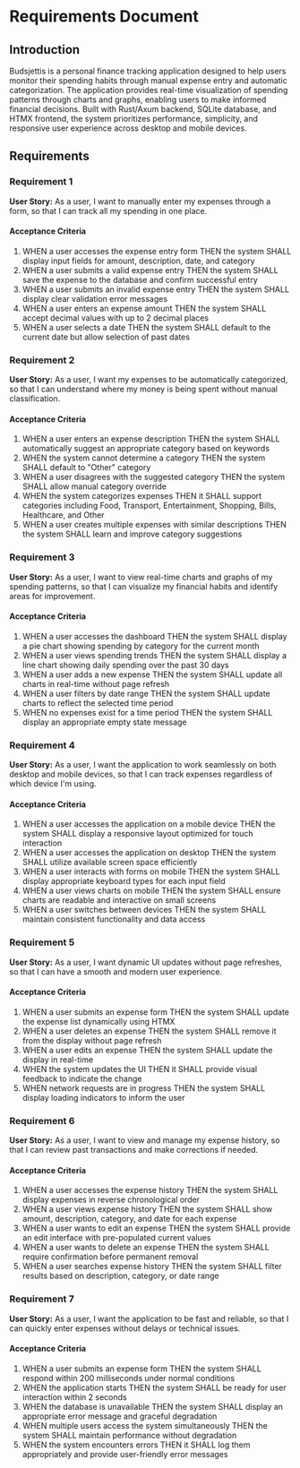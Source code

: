 # Requirements Document

## Introduction

Budsjettis is a personal finance tracking application designed to help users monitor their spending habits through manual expense entry and automatic categorization. The application provides real-time visualization of spending patterns through charts and graphs, enabling users to make informed financial decisions. Built with Rust/Axum backend, SQLite database, and HTMX frontend, the system prioritizes performance, simplicity, and responsive user experience across desktop and mobile devices.

## Requirements

### Requirement 1

**User Story:** As a user, I want to manually enter my expenses through a form, so that I can track all my spending in one place.

#### Acceptance Criteria

1. WHEN a user accesses the expense entry form THEN the system SHALL display input fields for amount, description, date, and category
2. WHEN a user submits a valid expense entry THEN the system SHALL save the expense to the database and confirm successful entry
3. WHEN a user submits an invalid expense entry THEN the system SHALL display clear validation error messages
4. WHEN a user enters an expense amount THEN the system SHALL accept decimal values with up to 2 decimal places
5. WHEN a user selects a date THEN the system SHALL default to the current date but allow selection of past dates

### Requirement 2

**User Story:** As a user, I want my expenses to be automatically categorized, so that I can understand where my money is being spent without manual classification.

#### Acceptance Criteria

1. WHEN a user enters an expense description THEN the system SHALL automatically suggest an appropriate category based on keywords
2. WHEN the system cannot determine a category THEN the system SHALL default to "Other" category
3. WHEN a user disagrees with the suggested category THEN the system SHALL allow manual category override
4. WHEN the system categorizes expenses THEN it SHALL support categories including Food, Transport, Entertainment, Shopping, Bills, Healthcare, and Other
5. WHEN a user creates multiple expenses with similar descriptions THEN the system SHALL learn and improve category suggestions

### Requirement 3

**User Story:** As a user, I want to view real-time charts and graphs of my spending patterns, so that I can visualize my financial habits and identify areas for improvement.

#### Acceptance Criteria

1. WHEN a user accesses the dashboard THEN the system SHALL display a pie chart showing spending by category for the current month
2. WHEN a user views spending trends THEN the system SHALL display a line chart showing daily spending over the past 30 days
3. WHEN a user adds a new expense THEN the system SHALL update all charts in real-time without page refresh
4. WHEN a user filters by date range THEN the system SHALL update charts to reflect the selected time period
5. WHEN no expenses exist for a time period THEN the system SHALL display an appropriate empty state message

### Requirement 4

**User Story:** As a user, I want the application to work seamlessly on both desktop and mobile devices, so that I can track expenses regardless of which device I'm using.

#### Acceptance Criteria

1. WHEN a user accesses the application on a mobile device THEN the system SHALL display a responsive layout optimized for touch interaction
2. WHEN a user accesses the application on desktop THEN the system SHALL utilize available screen space efficiently
3. WHEN a user interacts with forms on mobile THEN the system SHALL display appropriate keyboard types for each input field
4. WHEN a user views charts on mobile THEN the system SHALL ensure charts are readable and interactive on small screens
5. WHEN a user switches between devices THEN the system SHALL maintain consistent functionality and data access

### Requirement 5

**User Story:** As a user, I want dynamic UI updates without page refreshes, so that I can have a smooth and modern user experience.

#### Acceptance Criteria

1. WHEN a user submits an expense form THEN the system SHALL update the expense list dynamically using HTMX
2. WHEN a user deletes an expense THEN the system SHALL remove it from the display without page refresh
3. WHEN a user edits an expense THEN the system SHALL update the display in real-time
4. WHEN the system updates the UI THEN it SHALL provide visual feedback to indicate the change
5. WHEN network requests are in progress THEN the system SHALL display loading indicators to inform the user

### Requirement 6

**User Story:** As a user, I want to view and manage my expense history, so that I can review past transactions and make corrections if needed.

#### Acceptance Criteria

1. WHEN a user accesses the expense history THEN the system SHALL display expenses in reverse chronological order
2. WHEN a user views expense history THEN the system SHALL show amount, description, category, and date for each expense
3. WHEN a user wants to edit an expense THEN the system SHALL provide an edit interface with pre-populated current values
4. WHEN a user wants to delete an expense THEN the system SHALL require confirmation before permanent removal
5. WHEN a user searches expense history THEN the system SHALL filter results based on description, category, or date range

### Requirement 7

**User Story:** As a user, I want the application to be fast and reliable, so that I can quickly enter expenses without delays or technical issues.

#### Acceptance Criteria

1. WHEN a user submits an expense form THEN the system SHALL respond within 200 milliseconds under normal conditions
2. WHEN the application starts THEN the system SHALL be ready for user interaction within 2 seconds
3. WHEN the database is unavailable THEN the system SHALL display an appropriate error message and graceful degradation
4. WHEN multiple users access the system simultaneously THEN the system SHALL maintain performance without degradation
5. WHEN the system encounters errors THEN it SHALL log them appropriately and provide user-friendly error messages
